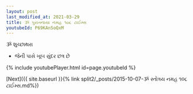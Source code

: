 ```yaml
---
layout: post
last_modified_at: 2021-03-29
title: ૐ પુરાતનાયા નમહ ૧૦૮ ટાઈમ્સ
youtubeId: P69KAnSoQxM
---
```

 
 
 ૐ શુચ્છાથરા   
 
 -  જેની પાસે ખૂબ સુંદર છત્ર છે 
 
  
 
  
 
 
 
 
 
 


{% include youtubePlayer.html id=page.youtubeId %}
 
[Next]({{ site.baseurl }}{% link  split2/_posts/2015-10-07-ૐ સ્તોત્રય નમહ ૧૦૮ ટાઈમ્સ.md%})
 
